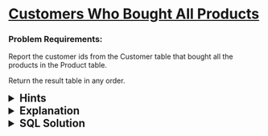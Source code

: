 # [Customers Who Bought All Products](https://leetcode.com/problems/customers-who-bought-all-products/description/?envType=study-plan-v2&envId=top-sql-50)

### Problem Requirements:

Report the customer ids from the Customer table that bought all the products in the Product table.

Return the result table in any order.

<details>
<summary style="font-size:1.3rem;"> <strong>Hints</strong> </summary>

<details>
      <summary>Hint#1</summary>
      <p>How can we get all ids of products bought by a customer ? </p>
</details>

<details>
      <summary>Hint#2</summary>
      <p>Group the customers table by <code>customer_id</code> </p>
</details>

<details>
      <summary>Hint#3</summary>
      <p>How can we select all distinct <strong>product keys</strong> ? </p>
</details>

<details>
      <summary>Hint#4</summary>
      <p>We can use a simple <code>SELECT</code> statment with <code>COUNT</code> function </p>
</details>

<details>
      <summary>Hint#5</summary>
      <p>We can we filter the customer that bought all products? </p>
</details>

<details>
      <summary>Hint#6</summary>
      <p>Use subqueries with <code>HAVING</code> clause, how can we combine both? </p>
</details>

</details>

<details>
<summary style="font-size:1.3rem;"> <strong>Explanation</strong> </summary>

This is a simple grouping problem but but you have to familiar with the concpet of <code>Subqueries</code>.

Let's break down the solution into steps:

- First, we need to get all the customers grouped by their ids to be able to count the number of products they bought.
- Second, we need a way to find the number of products in the Product table, this can be done with a simple subquery using <code>SELECT</code>, we can use <code>COUNT</code> function to get the number of products.

- Finally, we need to filter the customers that bought all products, this can be done with <code>HAVING</code> clause, we can use <code>HAVING</code> clause with <code>COUNT</code> function to count the number of products bought by each customer and compare it with the number of products in the Product table (got by the subquery described in the second point).
</details>

<details>
<summary style="font-size:1.3rem"><strong> SQL Solution</strong> </summary>

```sql
select customer_id from Customer
group by customer_id
having count(distinct product_key) = (select count(product_key) from Product);
```

</details>
